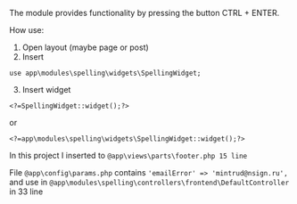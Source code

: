 The module provides functionality by pressing the button CTRL + ENTER.

How use:
1. Open layout (maybe page or post)
2. Insert
```
use app\modules\spelling\widgets\SpellingWidget;
```
3. Insert widget
```
<?=SpellingWidget::widget();?>
```
or
```
<?=app\modules\spelling\widgets\SpellingWidget::widget();?>
```

In this project I inserted to ```@app\views\parts\footer.php 15 line```

File ```@app\config\params.php``` contains ```'emailError' => 'mintrud@nsign.ru',```
and use in ```@app\modules\spelling\controllers\frontend\DefaultController``` in 33 line
